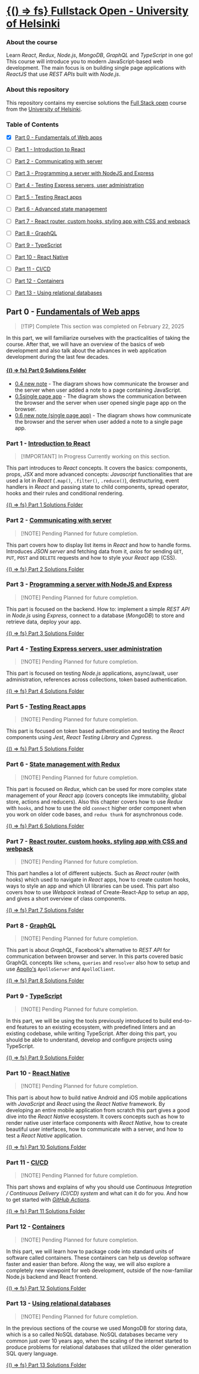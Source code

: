 # [{() => fs} Fullstack Open - University of Helsinki](https://fullstackopen.com/en)

### About the course

Learn _React_, _Redux_, _Node.js_, _MongoDB_, _GraphQL_ and _TypeScript_ in one go! This course will introduce you to modern JavaScript-based web development. The main focus is on building single page applications with _ReactJS_ that use _REST APIs_ built with _Node.js_.

### About this repository

This repository contains my exercise solutions the [Full Stack open](https://fullstackopen.com/en) course from the [University of Helsinki](https://www.helsinki.fi/en).

### Table of Contents

- [x] [Part 0 - Fundamentals of Web apps](#part-0---fundamentals-of-web-appsPart-0)
- [ ] [Part 1 - Introduction to React](#part-1---introduction-to-react)
- [ ] [Part 2 - Communicating with server](#part-2---communicating-with-server)
- [ ] [Part 3 - Programming a server with NodeJS and Express](#part-3---programming-a-server-with-nodejs-and-express)
- [ ] [Part 4 - Testing Express servers, user administration](#part-4---testing-express-servers-user-administration)
- [ ] [Part 5 - Testing React apps](#part-5---testing-react-apps)
- [ ] [Part 6 - Advanced state management](#part-6---state-management-with-redux)
- [ ] [Part 7 - React router, custom hooks, styling app with CSS and webpack](#part-7---react-router-custom-hooks-styling-app-with-css-and-webpack)
- [ ] [Part 8 - GraphQL](#part-8---graphql)
- [ ] [Part 9 - TypeScript](#part-9---typescript)
- [ ] [Part 10 - React Native](#part-10---react-native)
- [ ] [Part 11 - CI/CD](#part-11---cicd)
- [ ] [Part 12 - Containers](#part-12---containers)
- [ ] [Part 13 - Using relational databases](#part-13---using-relational-databases)


<!-- ### Certificates

_Course is in progress_ -->

## Part 0 - [Fundamentals of Web apps](https://fullstackopen.com/en/part0)
> [!TIP] Complete
> This section was completed on February 22, 2025

In this part, we will familiarize ourselves with the practicalities of taking the course. After that, we will have an overview of the basics of web development and also talk about the advances in web application development during the last few decades.
#### [{() => fs} Part 0 Solutions Folder](/Part-0)

- [0.4 new note](/Part-0/0.4-newNoteDiagram/) - The diagram shows how communicate the browser and the server when user added a note to a page containing JavaScript.
- [0.5single page app](/Part-0/0.5-singlePageAppDiagram/) - The diagram shows the communication between the browser and the server when user opened single page app on the browser.
- [0.6 new note (single page app)](/Part-0/0.6-newNoteSinglePageAppDiagram/) - The diagram shows how communicate the browser and the server when user added a note to a single page app.

### Part 1 - [Introduction to React](https://fullstackopen.com/en/part1)
> [!IMPORTANT] In Progress
> Currently working on this section.

This part introduces to _React_ concepts. It covers the basics: components, props, _JSX_ and more advanced concepts: _Javascript_ functionalities that are used a lot in _React_ (`.map()`, `.filter()`, `.reduce()`), destructuring, event handlers in _React_ and passing state to child components, spread operator, hooks and their rules and conditional rendering.

[{() => fs} Part 1 Solutions Folder](/Part-1)

### Part 2 - [Communicating with server](https://fullstackopen.com/en/part2)
> [!NOTE] Pending
> Planned for future completion.

This part covers how to display list items in _React_ and how to handle forms. Introduces _JSON server_ and fetching data from it, _axios_ for sending `GET`, `PUT`, `POST` and `DELETE` requests and how to style your _React_ app (CSS).

[{() => fs} Part 2 Solutions Folder](/Part-2)

### Part 3 - [Programming a server with NodeJS and Express](https://fullstackopen.com/en/part3)
> [!NOTE] Pending
> Planned for future completion.

This part is focused on the backend. How to: implement a simple _REST API_ in _Node.js_ using _Express_, connect to a database (_MongoDB_) to store and retrieve data, deploy your app.

[{() => fs} Part 3 Solutions Folder](/Part-3)

### Part 4 - [Testing Express servers, user administration](https://fullstackopen.com/en/part4)
> [!NOTE] Pending
> Planned for future completion.

This part is focused on testing _Node.js_ applications, async/await, user administration, references across collections, token based authentication.

[{() => fs} Part 4 Solutions Folder](/Part-4)

### Part 5 - [Testing React apps](https://fullstackopen.com/en/part5)
> [!NOTE] Pending
> Planned for future completion.

This part is focused on token based authentication and testing the _React_ components using _Jest_, _React Testing Library_ and _Cypress_.

[{() => fs} Part 5 Solutions Folder](/Part-5)

### Part 6 - [State management with Redux](https://fullstackopen.com/en/part6)
> [!NOTE] Pending
> Planned for future completion.

This part is focused on _Redux_, which can be used for more complex state management of your _React_ app (covers concepts like immutability, global store, actions and reducers). Also this chapter covers how to use _Redux_ with `hooks`, and how to use the old `connect` higher order component when you work on older code bases, and `redux thunk` for asynchronous code.

[{() => fs} Part 6 Solutions Folder](/Part-6)

### Part 7 - [React router, custom hooks, styling app with CSS and webpack](https://fullstackopen.com/en/part7)
> [!NOTE] Pending
> Planned for future completion.

This part handles a lot of different subjects. Such as _React router_ (with hooks) which used to navigate in _React_ apps, how to create custom hooks, ways to style an app and which UI libraries can be used. This part also covers how to use _Webpack_ instead of Create-React-App to setup an app, and gives a short overview of class components.

[{() => fs} Part 7 Solutions Folder](/Part-7)

### Part 8 - [GraphQL](https://fullstackopen.com/en/part8)
> [!NOTE] Pending
> Planned for future completion.

This part is about _GraphQL_, Facebook's alternative to _REST API_ for communication between browser and server. In this parts covered basic GraphQL concepts like `schema`, `queries` and `resolver` also how to setup and use [Apollo's](https://www.apollographql.com/) `ApolloServer` and `ApolloClient`.

[{() => fs} Part 8 Solutions Folder](/Part-8)

### Part 9 - [TypeScript](https://fullstackopen.com/en/part9)
> [!NOTE] Pending
> Planned for future completion.

In this part, we will be using the tools previously introduced to build end-to-end features to an existing ecosystem, with predefined linters and an existing codebase, while writing TypeScript. After doing this part, you should be able to understand, develop and configure projects using TypeScript.

[{() => fs} Part 9 Solutions Folder](/Part-9)

### Part 10 - [React Native](https://fullstackopen.com/en/part10)
> [!NOTE] Pending
> Planned for future completion.

This part is about how to build native Android and iOS mobile applications with _JavaScript_ and _React_ using the _React Native_ framework. By developing an entire mobile application from scratch this part gives a good dive into the _React Native_ ecosystem. It covers concepts such as how to render native user interface components with _React Native_, how to create beautiful user interfaces, how to communicate with a server, and how to test a _React Native_ application.

[{() => fs} Part 10 Solutions Folder](/Part-10)

### Part 11 - [CI/CD](https://fullstackopen.com/en/part11)
> [!NOTE] Pending
> Planned for future completion.

This part shows and explains of why you should use _Continuous Integration / Continuous Delivery (CI/CD) system_ and what can it do for you. And how to get started with _[GitHub Actions](https://github.com/features/actions)_.

[{() => fs} Part 11 Solutions Folder](/Part-11)

### Part 12 - [Containers](https://fullstackopen.com/en/part12)
> [!NOTE] Pending
> Planned for future completion.

In this part, we will learn how to package code into standard units of software called containers. These containers can help us develop software faster and easier than before. Along the way, we will also explore a completely new viewpoint for web development, outside of the now-familiar Node.js backend and React frontend.

[{() => fs} Part 12 Solutions Folder](/Part-12)

### Part 13 - [Using relational databases](https://fullstackopen.com/en/part13)
> [!NOTE] Pending
> Planned for future completion.

In the previous sections of the course we used MongoDB for storing data, which is a so called NoSQL database. NoSQL databases became very common just over 10 years ago, when the scaling of the internet started to produce problems for relational databases that utilized the older generation SQL query language.

[{() => fs} Part 13 Solutions Folder](/Part-13)

<!-- > 
For updating section statuses
[!NOTE] Upcoming
> Planned for future completion.

> [!IMPORTANT] In Progress
> Currently working on this section.


> [!TIP] Complete
> This section was completed on February 22, 2025 
> -->